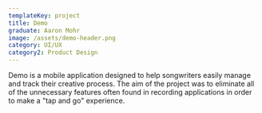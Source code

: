 ```yaml
---
templateKey: project
title: Demo
graduate: Aaron Mohr
image: /assets/demo-header.png
category: UI/UX
category2: Product Design
---
```

Demo is a mobile application designed to help songwriters easily manage and track their creative process. The aim of the project was to eliminate all of the unnecessary features often found in recording applications in order to make a "tap and go" experience.
